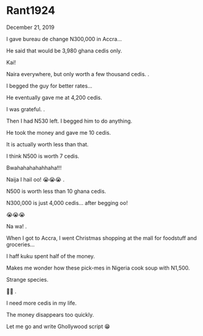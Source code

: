 # Rant1924


December 21, 2019

I gave bureau de change N300,000 in Accra...

He said that would be 3,980 ghana cedis only.

Kai!

Naira everywhere, but only worth a few thousand cedis.
.

I begged the guy for better rates...

He eventually gave me at 4,200 cedis.

I was grateful. 
.

Then I had N530 left. I begged him to do anything.

He took the money and gave me 10 cedis.

It is actually worth less than that.

I think N500 is worth 7 cedis.

Bwahahahahahhaha!!!

Naija I hail oo! 😭😭😭
.

N500 is worth less than 10 ghana cedis.

N300,000 is just 4,000 cedis... after begging oo!

😭😭😭

Na wa!
.

When I got to Accra, I went Christmas shopping at the mall for foodstuff and groceries...

I haff kuku spent half of the money.

Makes me wonder how these pick-mes in Nigeria cook soup with N1,500.

Strange species.

💅💅
.

I need more cedis in my life.

The money disappears too quickly.

Let me go and write Ghollywood script 😁